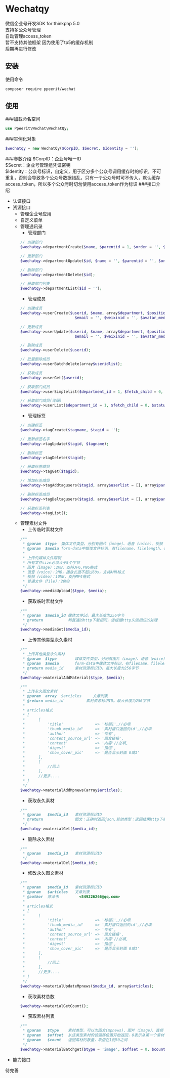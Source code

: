 # Wechatqy
微信企业号开发SDK for thinkphp 5.0<br>
支持多公众号管理<br>
自动管理access_token<br>
暂不支持其他框架 因为使用了tp5的缓存机制<br>
后期再进行修改

## 安装
使用命令<br>
```Bash
composer require ppeerit/wechat
```
## 使用
###加载命名空间
```php
use Ppeerit\Wechat\WechatQy;
```
###实例化对象
```php
$wechatqy = new WechatQy($CorpID, $Secret, $Identity = '');
```
###参数介绍
$CorpID：企业号唯一ID<br>
$Secret：企业号管理组凭证密钥<br>
$Identity：公众号标识，自定义，用于区分多个公众号调用缓存时的标识，不可重复，否则会导致多个公众号数据错乱，只有一个公众号时可不传入，默认缓存access_token，所以多个公众号时切勿使用access_token作为标识
###接口介绍
* 认证接口
* 资源接口
	* 管理企业号应用
	* 自定义菜单
	* 管理通讯录
		* 管理部门
		```php
		// 创建部门
		$wechatqy->departmentCreate($name, $parentid = 1, $order = '', $id = '');

		// 更新部门
		$wechatqy->departmentUpdate($id, $name = '', $parentid = '', $order = '');

		// 删除部门
		$wechatqy->departmentDelete($id);

		// 获取部门列表
		$wechatqy->departmentList($id = '');
		```
		* 管理成员
		```php
		// 创建成员
		$wechatqy->userCreate($userid, $name, array$department, $position = '', $mobile = '', $gender = '', 
								$email = '', $weixinid = '', $avatar_mediaid = '', $extattr = []);
		
		// 更新成员
		$wechatqy->userUpdate($userid, $name, array$department, $position = '', $mobile = '', $gender = '', 
								$email = '', $weixinid = '', $avatar_mediaid = '', $extattr = []);
		
		// 删除成员
		$wechatqy->userDelete($userid);

		// 批量删除成员
		$wechatqy->userBatchdelete(array$useridlist);

		// 获取成员
		$wechatqy->userGet($userid);

		// 获取部门成员
		$wechatqy->userSimplelist($department_id = 1, $fetch_child = 0, $status = 0);

		// 获取部门成员(详细)
		$wechatqy->userList($department_id = 1, $fetch_child = 0, $status = 0);
		```
		* 管理标签
		```php
		// 创建标签
		$wechatqy->tagCreate($tagname, $tagid = '');

		// 更新标签名字
		$wechatqy->tagUpdate($tagid, $tagname);

		// 删除标签
		$wechatqy->tagDelete($tagid);

		// 获取标签成员
		$wechatqy->tagGet($tagid);

		// 增加标签成员
		$wechatqy->tagAddtagusers($tagid, array$userlist = [], array$partylist = []);

		// 删除标签成员
		$wechatqy->tagDeltagusers($tagid, array$userlist = [], array$partylist = []);

		// 获取标签列表
		$wechatqy->tagList();
		```
	* 管理素材文件
		* 上传临时素材文件
		```php
		/**
		 * @param  $type  媒体文件类型，分别有图片（image）、语音（voice）、视频（video），普通文件(file)
		 * @param  $media form-data中媒体文件标识，有filename、filelength、content-type等信息
		 *
		 * 上传的媒体文件限制
		 * 所有文件size必须大于5个字节
		 * 图片（image）:2MB，支持JPG,PNG格式
		 * 语音（voice）：2MB，播放长度不超过60s，支持AMR格式
		 * 视频（video）：10MB，支持MP4格式
	     * 普通文件（file）：20MB
		 */
		$wechatqy->mediaUpload($type, $media);
		```
		* 获取临时素材文件
		```php
		/**
		 * @param  $media_id 媒体文件id。最大长度为256字节
		 * @return 			 和普通的http下载相同，请根据http头做相应的处理
		 */
		$wechatqy->mediaGet($media_id);
		```
		* 上传其他类型永久素材
		```php
		/**
		 * 上传其他类型永久素材
		 * @param  $type  		媒体文件类型，分别有图片（image）、语音（voice）、视频（video），普通文件(file)
		 * @param  $media 		form-data中媒体文件标识，有filename、filelength、content-type等信息
		 * @return media_id     素材资源标识ID。最大长度为256字节
		 */
		$wechatqy->materialAddMaterial($type, $media);
		
		/**
		 * 上传永久图文素材
		 * @param  array  $articles 	文章列表
		 * @return media_id          素材资源标识ID。最大长度为256字节
		 *
		 * articles格式
		 * [
		 * 		[
		 * 			'title'              =>	'标题1',//必填
		 * 			'thumb_media_id'     =>	'素材接口返回的id',//必填
		 * 			'author'             =>	'作者',
		 * 			'content_source_url' =>	'原文链接',
		 * 			'content'            =>	'内容'//必填,
		 * 			'digest'             =>	'描述',
		 * 			'show_cover_pic'     =>	'是否显示封面 0或1'
		 * 		],
		 * 		[
		 * 			//同上
		 * 		],
		 * 		//更多....
		 * ]
		 */
		$wechatqy->materialAddMpnews(array$articles);
		```
		* 获取永久素材
		```php
		/**
		 * @param   $media_id 	素材资源标识ID
		 * @return        		图文：正确时返回json,其他类型：返回结果http下载的头部信息
		 */
		$wechatqy->materialGet($media_id);
		```
		* 删除永久素材
		```php
		/**
		 * @param   $media_id 	素材资源标识ID
		 */
		$wechatqy->materialDel($media_id);
		```
		* 修改永久图文素材
		```php
		/**
		 * @param  	$media_id 	素材资源标识ID
		 * @param  	$articles 	文章列表
		 * @author 	陈泽韦 		<549226266@qq.com>
		 *
		 * articles格式
		 * [
		 * 		[
		 * 			'title'              =>	'标题1',//必填
		 * 			'thumb_media_id'     =>	'素材接口返回的id',//必填
		 * 			'author'             =>	'作者',
		 * 			'content_source_url' =>	'原文链接',
		 * 			'content'            =>	'内容'//必填,
		 * 			'digest'             =>	'描述',
		 * 			'show_cover_pic'     =>	'是否显示封面 0或1'
		 * 		],
		 * 		[
		 * 			//同上
		 * 		],
		 * 		//更多....
		 * ]
		 */
		$wechatqy->materialUpdateMpnews($media_id, array$articles);
		```
		* 获取素材总数
		```php
		$wechatqy->materialGetCount();
		```
		* 获取素材列表
		```php
		/**
		 * @param   $type    素材类型，可以为图文(mpnews)、图片（image）、音频（voice）、视频（video）、文件（file）
		 * @param   $offset  从该类型素材的该偏移位置开始返回，0表示从第一个素材 返回
		 * @param   $count   返回素材的数量，取值在1到50之间
		 */
		$wechatqy->materialBatchget($type = 'image', $offset = 0, $count = 10);
		```
* 能力接口

待完善<br>

